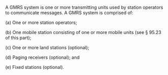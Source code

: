 A GMRS system is one or more transmitting units used by station operators to communicate messages. A GMRS system is comprised of:

(a) One or more station operators;

(b) One mobile station consisting of one or more mobile units (see § 95.23 of this part);

(c) One or more land stations (optional);

(d) Paging receivers (optional); and

(e) Fixed stations (optional).

